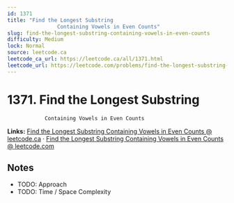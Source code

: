 ```yaml
--- 
id: 1371
title: "Find the Longest Substring
                Containing Vowels in Even Counts"
slug: find-the-longest-substring-containing-vowels-in-even-counts
difficulty: Medium
lock: Normal
source: leetcode.ca
leetcode_ca_url: https://leetcode.ca/all/1371.html
leetcode_url: https://leetcode.com/problems/find-the-longest-substring-containing-vowels-in-even-counts/
---
```


# 1371. Find the Longest Substring
                Containing Vowels in Even Counts

**Links:** [Find the Longest Substring
                Containing Vowels in Even Counts @ leetcode.ca](https://leetcode.ca/all/1371.html) · [Find the Longest Substring
                Containing Vowels in Even Counts @ leetcode.com](https://leetcode.com/problems/find-the-longest-substring-containing-vowels-in-even-counts/)

## Notes
- TODO: Approach
- TODO: Time / Space Complexity
